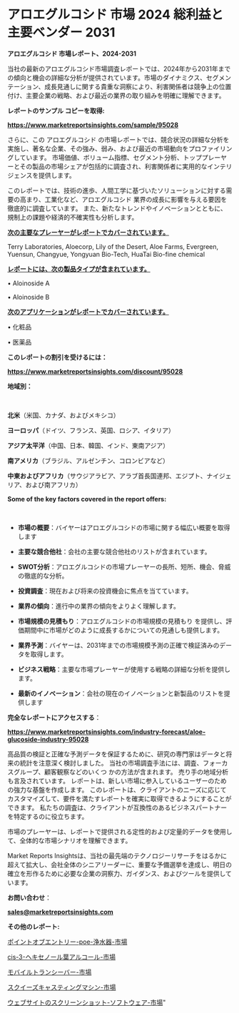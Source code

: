 # アロエグルコシド 市場 2024 総利益と主要ベンダー 2031

<strong>アロエグルコシド 市場レポート、2024-2031</strong>

当社の最新のアロエグルコシド市場調査レポートでは、2024年から2031年までの傾向と機会の詳細な分析が提供されています。市場のダイナミクス、セグメンテーション、成長見通しに関する貴重な洞察により、利害関係者は競争上の位置付け、主要企業の戦略、および最近の業界の取り組みを明確に理解できます。



<strong>レポートのサンプル コピーを取得:</strong> <a href=https://www.marketreportsinsights.com/sample/95028>

<strong><u>https://www.marketreportsinsights.com/sample/95028</u></strong></a>

さらに、この アロエグルコシド の市場レポートでは、競合状況の詳細な分析を実施し、著名な企業、その強み、弱み、および最近の市場動向をプロファイリングしています。 市場価値、ボリューム指標、セグメント分析、トッププレーヤーとその製品の市場シェアが包括的に調査され、利害関係者に実用的なインテリジェンスを提供します。

このレポートでは、技術の進歩、人間工学に基づいたソリューションに対する需要の高まり、工業化など、アロエグルコシド 業界の成長に影響を与える要因を徹底的に調査しています。 また、新たなトレンドやイノベーションとともに、規制上の課題や経済的不確実性も分析します。



<strong><u>次の主要なプレーヤーがレポートでカバーされています。</u></strong>

Terry Laboratories, Aloecorp, Lily of the Desert, Aloe Farms, Evergreen, Yuensun, Changyue, Yongyuan Bio-Tech, HuaTai Bio-fine chemical



<strong><u><b>レポートには、次の製品タイプが含まれています。</b></u></strong>

• Aloinoside A

• Aloinoside B



<strong><u><b>次のアプリケーションがレポートでカバーされています。</b></u></strong>

• 化粧品

• 医薬品



<strong><b>このレポートの割引を受けるには：</b></strong>

<a href=https://www.marketreportsinsights.com/discount/95028>

<strong><u>https://www.marketreportsinsights.com/discount/95028</u></strong></a>



<strong>地域別：</strong>

<strong> </strong>



<strong>北米</strong>（米国、カナダ、およびメキシコ）



<strong>ヨーロッパ</strong>（ドイツ、フランス、英国、ロシア、イタリア）



<strong>アジア太平洋</strong>（中国、日本、韓国、インド、東南アジア）



<strong>南アメリカ</strong>（ブラジル、アルゼンチン、コロンビアなど）



<strong>中東およびアフリカ</strong>（サウジアラビア、アラブ首長国連邦、エジプト、ナイジェリア、および南アフリカ）



<strong>Some of the key factors covered in the report offers:</strong>

<strong> </strong>
<ul>
  <li>

<strong>市場の概要</strong>：バイヤーはアロエグルコシドの市場に関する幅広い概要を取得します</li>
  <li>

<strong>主要な競合他社</strong>：会社の主要な競合他社のリストが含まれています。</li>
  <li>

<strong>SWOT分析</strong>：アロエグルコシドの市場プレーヤーの長所、短所、機会、脅威の徹底的な分析。</li>
  <li>

<strong>投資調査</strong>：現在および将来の投資機会に焦点を当てています。</li>
  <li>

<strong>業界の傾向</strong>：進行中の業界の傾向をよりよく理解します。</li>
  <li>

<strong>市場規模の見積もり</strong>：アロエグルコシドの市場規模の見積もり を提供し、評価期間中に市場がどのように成長するかについての見通しも提供します。</li>
  <li>

<strong>業界予測</strong>：バイヤーは、2031年までの市場規模予測の正確で検証済みのデータを取得します。</li>
  <li>

<strong>ビジネス戦略</strong>：主要な市場プレーヤーが使用する戦略の詳細な分析を提供します。</li>
  <li>

<strong>最新のイノベーション</strong>：会社の現在のイノベーションと新製品のリストを提供します</li>
</ul>


<strong>完全なレポートにアクセスする</strong>：

<a href=https://www.marketreportsinsights.com/industry-forecast/aloe-glucoside-industry-95028>

<strong><u>https://www.marketreportsinsights.com/industry-forecast/aloe-glucoside-industry-95028</u></strong></a>

高品質の検証と正確な予測データを保証するために、研究の専門家はデータと将来の統計を注意深く検討しました。 当社の市場調査手法には、調査、フォーカスグループ、顧客観察などのいくつ かの方法が含まれます。 売り手の地域分析も言及されています。 レポートは、新しい市場に参入しているユーザーのための強力な基盤を作成します。 このレポートは、クライアントのニーズに応じてカスタマイズして、要件を満たすレポートを確実に取得できるようにすることができます。 私たちの調査は、クライアントが互換性のあるビジネスパートナーを特定するのに役立ちます。

市場のプレーヤーは、レポートで提供される定性的および定量的データを使用して、全体的な市場シナリオを理解できます。

Market Reports Insightsは、当社の最先端のテクノロジーリサーチをはるかに超えて拡大し、会社全体のシニアリーダーに、重要な予備選挙を達成し、明日の確立を形作るために必要な企業の洞察力、ガイダンス、およびツールを提供しています。



<strong><b>お問い合わせ</b></strong>：

<a href=mailto:sales@marketreportsinsights.com>

<strong><u>sales@marketreportsinsights.com</u></strong></a>



<strong>その他のレポート:</strong>

<a href=https://www.linkedin.com/pulse/ポイントオブエントリー-poe-浄水器-市場-2023-年のダイナミクスとビジネストレンド-m4spf/>ポイントオブエントリー-poe-浄水器-市場</a>

<a href=https://www.linkedin.com/pulse/cis-3-ヘキセノール葉アルコール-市場-2023-収益と成長ドライバー-xy19f/>cis-3-ヘキセノール葉アルコール-市場</a>

<a href=https://www.linkedin.com/pulse/モバイルトランシーバー-市場-2023-年のダイナミクスとビジネストレンド-rjdzf/>モバイルトランシーバー-市場</a>

<a href=https://www.linkedin.com/pulse/スクイーズキャスティングマシン-市場-2023-swot-分析と最新イノベーション-lg0wf/>スクイーズキャスティングマシン-市場</a>

<a href=https://www.linkedin.com/pulse/ウェブサイトのスクリーンショット-ソフトウェア-市場-2023-競争分析と事業成長-am2rf/>ウェブサイトのスクリーンショット-ソフトウェア-市場</a>"
